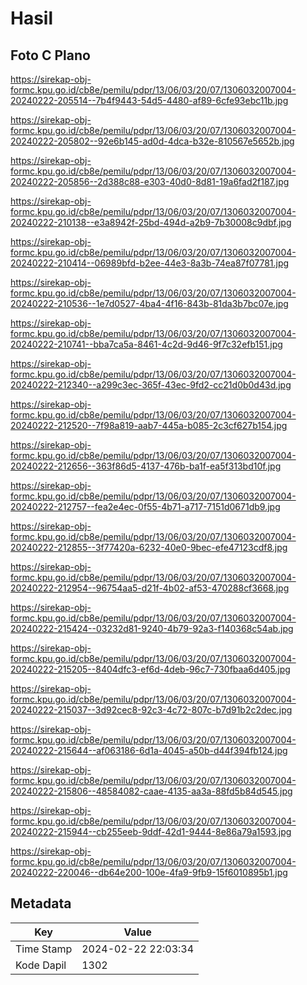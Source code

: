 # Hasil

## Foto C Plano

https://sirekap-obj-formc.kpu.go.id/cb8e/pemilu/pdpr/13/06/03/20/07/1306032007004-20240222-205514--7b4f9443-54d5-4480-af89-6cfe93ebc11b.jpg

https://sirekap-obj-formc.kpu.go.id/cb8e/pemilu/pdpr/13/06/03/20/07/1306032007004-20240222-205802--92e6b145-ad0d-4dca-b32e-810567e5652b.jpg

https://sirekap-obj-formc.kpu.go.id/cb8e/pemilu/pdpr/13/06/03/20/07/1306032007004-20240222-205856--2d388c88-e303-40d0-8d81-19a6fad2f187.jpg

https://sirekap-obj-formc.kpu.go.id/cb8e/pemilu/pdpr/13/06/03/20/07/1306032007004-20240222-210138--e3a8942f-25bd-494d-a2b9-7b30008c9dbf.jpg

https://sirekap-obj-formc.kpu.go.id/cb8e/pemilu/pdpr/13/06/03/20/07/1306032007004-20240222-210414--06989bfd-b2ee-44e3-8a3b-74ea87f07781.jpg

https://sirekap-obj-formc.kpu.go.id/cb8e/pemilu/pdpr/13/06/03/20/07/1306032007004-20240222-210536--1e7d0527-4ba4-4f16-843b-81da3b7bc07e.jpg

https://sirekap-obj-formc.kpu.go.id/cb8e/pemilu/pdpr/13/06/03/20/07/1306032007004-20240222-210741--bba7ca5a-8461-4c2d-9d46-9f7c32efb151.jpg

https://sirekap-obj-formc.kpu.go.id/cb8e/pemilu/pdpr/13/06/03/20/07/1306032007004-20240222-212340--a299c3ec-365f-43ec-9fd2-cc21d0b0d43d.jpg

https://sirekap-obj-formc.kpu.go.id/cb8e/pemilu/pdpr/13/06/03/20/07/1306032007004-20240222-212520--7f98a819-aab7-445a-b085-2c3cf627b154.jpg

https://sirekap-obj-formc.kpu.go.id/cb8e/pemilu/pdpr/13/06/03/20/07/1306032007004-20240222-212656--363f86d5-4137-476b-ba1f-ea5f313bd10f.jpg

https://sirekap-obj-formc.kpu.go.id/cb8e/pemilu/pdpr/13/06/03/20/07/1306032007004-20240222-212757--fea2e4ec-0f55-4b71-a717-7151d0671db9.jpg

https://sirekap-obj-formc.kpu.go.id/cb8e/pemilu/pdpr/13/06/03/20/07/1306032007004-20240222-212855--3f77420a-6232-40e0-9bec-efe47123cdf8.jpg

https://sirekap-obj-formc.kpu.go.id/cb8e/pemilu/pdpr/13/06/03/20/07/1306032007004-20240222-212954--96754aa5-d21f-4b02-af53-470288cf3668.jpg

https://sirekap-obj-formc.kpu.go.id/cb8e/pemilu/pdpr/13/06/03/20/07/1306032007004-20240222-215424--03232d81-9240-4b79-92a3-f140368c54ab.jpg

https://sirekap-obj-formc.kpu.go.id/cb8e/pemilu/pdpr/13/06/03/20/07/1306032007004-20240222-215205--8404dfc3-ef6d-4deb-96c7-730fbaa6d405.jpg

https://sirekap-obj-formc.kpu.go.id/cb8e/pemilu/pdpr/13/06/03/20/07/1306032007004-20240222-215037--3d92cec8-92c3-4c72-807c-b7d91b2c2dec.jpg

https://sirekap-obj-formc.kpu.go.id/cb8e/pemilu/pdpr/13/06/03/20/07/1306032007004-20240222-215644--af063186-6d1a-4045-a50b-d44f394fb124.jpg

https://sirekap-obj-formc.kpu.go.id/cb8e/pemilu/pdpr/13/06/03/20/07/1306032007004-20240222-215806--48584082-caae-4135-aa3a-88fd5b84d545.jpg

https://sirekap-obj-formc.kpu.go.id/cb8e/pemilu/pdpr/13/06/03/20/07/1306032007004-20240222-215944--cb255eeb-9ddf-42d1-9444-8e86a79a1593.jpg

https://sirekap-obj-formc.kpu.go.id/cb8e/pemilu/pdpr/13/06/03/20/07/1306032007004-20240222-220046--db64e200-100e-4fa9-9fb9-15f6010895b1.jpg


## Metadata

| Key        | Value               |
| ---------- | ------------------- |
| Time Stamp | 2024-02-22 22:03:34 |
| Kode Dapil | 1302                |




